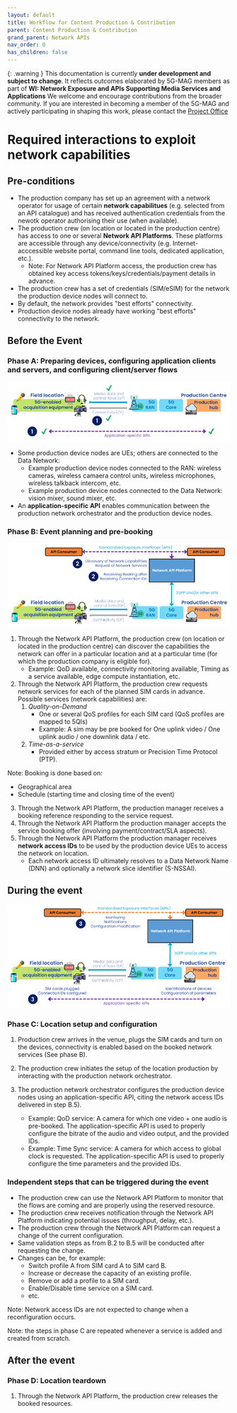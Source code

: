 ```yaml
---
layout: default
title: Workflow for Content Production & Contribution
parent: Content Production & Contribution
grand_parent: Network APIs
nav_order: 0
has_children: false
---
```


{: .warning }
This documentation is currently **under development and subject to change**. It reflects outcomes elaborated by 5G-MAG members as part of **WI: Network Exposure and APIs Supporting Media Services and Applications**
We welcome and encourage contributions from the broader community. If you are interested in becoming a member of the 5G-MAG and actively participating in shaping this work, please contact the [Project Office](https://www.5g-mag.com/contact)

# Required interactions to exploit network capabilities
  
## Pre-conditions

* The production company has set up an agreement with a network operator for usage of certain **network capabilitues** (e.g. selected from an API catalogue) and has received authentication credentials from the newotk operator authorising their use (when available).
* The production crew (on location or located in the production centre) has access to one or several **Network API Platforms**. These platforms are accessible through any device/connectivity (e.g. Internet-acccessible website portal, command line tools, dedicated application, etc.).
  * Note: For Network API Platform access, the production crew has obtained key access tokens/keys/credentials/payment details in advance.
* The production crew has a set of credentials (SIM/eSIM) for the network the production device nodes will connect to.
* By default, the network provides "best efforts" connectivity.
* Production device nodes already have working "best efforts" connectivity to the network.
 
## Before the Event

### Phase A: Preparing devices, configuring application clients and servers, and configuring client/server flows

![image](https://github.com/5G-MAG/Tech/blob/main/pages/Network_APIs/images/Workflow_Step_1.png)

* Some production device nodes are UEs; others are connected to the Data Network:
  * Example production device nodes connected to the RAN: wireless cameras, wireless camaera control units, wireless microphones, wireless talkback intercom, etc.
  * Example production device nodes connected to the Data Network: vision mixer, sound mixer, etc. 
* An **application-specific API** enables communication between the production network orchestrator and the production device nodes.
 
### Phase B: Event planning and pre-booking

![image](https://github.com/5G-MAG/Tech/blob/main/pages/Network_APIs/images/Workflow_Step_2.png)

1. Through the Network API Platform, the production crew (on location or located in the production centre) can discover the capabilities the network can offer in a particular location and at a particular time (for which the production company is eligible for).
   * Example: QoD available, connectivity monitoring available, Timing as a service available, edge compute instantiation, etc.
2. Through the Network API Platform, the production crew requests network services for each of the planned SIM cards in advance. Possible services (network capabilities) are:
   1. *Quality-on-Demand*
      * One or several QoS profiles for each SIM card (QoS profiles are mapped to 5QIs) 
      * Example: A sim may be pre booked for One uplink video / One uplink audio / one downlink data / etc.
   2. *Time-as-a-service*
      * Provided either by access stratum or Precision Time Protocol (PTP).

Note: Booking is done based on:
 * Geographical area
 * Schedule (starting time and closing time of the event)

3. Through the Network API Platform, the production manager receives a booking reference responding to the service request.
4. Through the Network API Platform the production manager accepts the service booking offer (involving payment/contract/SLA aspects).
5. Through the Network API Platform the production manager receives **network access IDs** to be used by the production device UEs to access the network on location.
    * Each network access ID ultimately resolves to a Data Network Name (DNN) and optionally a network slice identifier (S-NSSAI).
 
## During the event

![image](https://github.com/5G-MAG/Tech/blob/main/pages/Network_APIs/images/Workflow_Step_3.png)

### Phase C: Location setup and configuration
1. Production crew arrives in the venue, plugs the SIM cards and turn on the devices, connectivity is enabled based on the booked network services (See phase B).
2. The production crew initiates the setup of the location production by interacting with the production network orchestrator.
3. The production network orchestrator configures the production device nodes using an application-specific API, citing the network access IDs delivered in step B.5).

   * Example: QoD service: A camera for which  one video + one audio is pre-booked. The application-specific API is used to properly configure the bitrate of the audio and video output, and the provided IDs.
   * Example: Time Sync service: A camera for which access to global clock is requested. The application-specific API is used to properly configure the time parameters and the provided IDs.
 
### Independent steps that can be triggered during the event
* The production crew can use the Network API Platform to monitor that the flows are coming and are properly using the reserved resource.
* The production crew receives notification through the Network API Platform indicating potential issues (throughput, delay, etc.).
* The production crew through the Network API Platform can request a change of the current configuration.
* Same validation steps as from B.2 to B.5 will be conducted after requesting the change.
* Changes can be, for example:
  * Switch profile A from SIM card A to SIM card B.
  * Increase or decrease the capacity of an existing profile.
  * Remove or add a profile to a SIM card.
  * Enable/Disable time service on a SIM card.
  * etc.

Note: Network access IDs are not expected to change when a reconfiguration occurs.

Note: the steps in phase C are repeated whenever a service is added and created from scratch.
 
## After the event
### Phase D: Location teardown
1. Through the Network API Platform, the production crew releases the booked resources.
